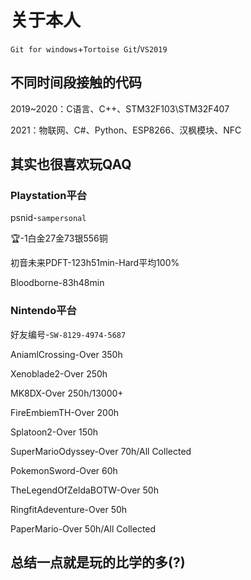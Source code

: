# 关于本人
`Git for windows`+`Tortoise Git`/`VS2019`

## 不同时间段接触的代码

2019~2020：C语言、C++、STM32F103\STM32F407

2021：物联网、C#、Python、ESP8266、汉枫模块、NFC



## 其实也很喜欢玩QAQ

### Playstation平台

psnid-`sampersonal`

🏆-1白金27金73银556铜

初音未来PDFT-123h51min-Hard平均100%

Bloodborne-83h48min

###  Nintendo平台

好友编号-`SW-8129-4974-5687`

AniamlCrossing-Over 350h

Xenoblade2-Over 250h

MK8DX-Over 250h/13000+

FireEmbiemTH-Over 200h

Splatoon2-Over 150h

SuperMarioOdyssey-Over 70h/All Collected

PokemonSword-Over 60h

TheLegendOfZeldaBOTW-Over 50h

RingfitAdeventure-Over 50h

PaperMario-Over 50h/All Collected



## 总结一点就是玩的比学的多(?)

